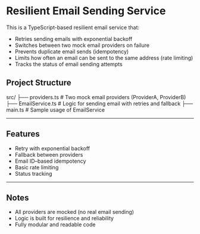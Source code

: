 # Resilient Email Sending Service

This is a TypeScript-based resilient email service that:
- Retries sending emails with exponential backoff
- Switches between two mock email providers on failure
- Prevents duplicate email sends (idempotency)
- Limits how often an email can be sent to the same address (rate limiting)
- Tracks the status of email sending attempts

##  Project Structure

src/
├── providers.ts # Two mock email providers (ProviderA, ProviderB)
├── EmailService.ts # Logic for sending email with retries and fallback
├── main.ts # Sample usage of EmailService


---

##  Features

- Retry with exponential backoff  
- Fallback between providers  
- Email ID–based idempotency  
- Basic rate limiting  
- Status tracking  

---

##  Notes

- All providers are mocked (no real email sending)
- Logic is built for resilience and reliability
- Fully modular and readable code

